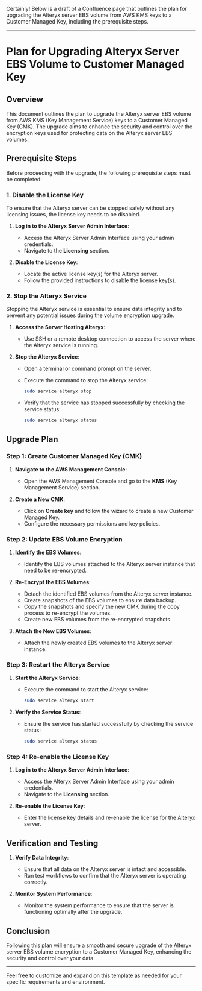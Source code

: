Certainly! Below is a draft of a Confluence page that outlines the plan for upgrading the Alteryx server EBS volume from AWS KMS keys to a Customer Managed Key, including the prerequisite steps.

---

# Plan for Upgrading Alteryx Server EBS Volume to Customer Managed Key

## Overview
This document outlines the plan to upgrade the Alteryx server EBS volume from AWS KMS (Key Management Service) keys to a Customer Managed Key (CMK). The upgrade aims to enhance the security and control over the encryption keys used for protecting data on the Alteryx server EBS volumes.

## Prerequisite Steps

Before proceeding with the upgrade, the following prerequisite steps must be completed:

### 1. Disable the License Key
To ensure that the Alteryx server can be stopped safely without any licensing issues, the license key needs to be disabled.

1. **Log in to the Alteryx Server Admin Interface**:
   - Access the Alteryx Server Admin Interface using your admin credentials.
   - Navigate to the **Licensing** section.

2. **Disable the License Key**:
   - Locate the active license key(s) for the Alteryx server.
   - Follow the provided instructions to disable the license key(s).

### 2. Stop the Alteryx Service
Stopping the Alteryx service is essential to ensure data integrity and to prevent any potential issues during the volume encryption upgrade.

1. **Access the Server Hosting Alteryx**:
   - Use SSH or a remote desktop connection to access the server where the Alteryx service is running.

2. **Stop the Alteryx Service**:
   - Open a terminal or command prompt on the server.
   - Execute the command to stop the Alteryx service:
     ```bash
     sudo service alteryx stop
     ```

   - Verify that the service has stopped successfully by checking the service status:
     ```bash
     sudo service alteryx status
     ```

## Upgrade Plan

### Step 1: Create Customer Managed Key (CMK)
1. **Navigate to the AWS Management Console**:
   - Open the AWS Management Console and go to the **KMS** (Key Management Service) section.

2. **Create a New CMK**:
   - Click on **Create key** and follow the wizard to create a new Customer Managed Key.
   - Configure the necessary permissions and key policies.

### Step 2: Update EBS Volume Encryption
1. **Identify the EBS Volumes**:
   - Identify the EBS volumes attached to the Alteryx server instance that need to be re-encrypted.

2. **Re-Encrypt the EBS Volumes**:
   - Detach the identified EBS volumes from the Alteryx server instance.
   - Create snapshots of the EBS volumes to ensure data backup.
   - Copy the snapshots and specify the new CMK during the copy process to re-encrypt the volumes.
   - Create new EBS volumes from the re-encrypted snapshots.

3. **Attach the New EBS Volumes**:
   - Attach the newly created EBS volumes to the Alteryx server instance.

### Step 3: Restart the Alteryx Service
1. **Start the Alteryx Service**:
   - Execute the command to start the Alteryx service:
     ```bash
     sudo service alteryx start
     ```

2. **Verify the Service Status**:
   - Ensure the service has started successfully by checking the service status:
     ```bash
     sudo service alteryx status
     ```

### Step 4: Re-enable the License Key
1. **Log in to the Alteryx Server Admin Interface**:
   - Access the Alteryx Server Admin Interface using your admin credentials.
   - Navigate to the **Licensing** section.

2. **Re-enable the License Key**:
   - Enter the license key details and re-enable the license for the Alteryx server.

## Verification and Testing
1. **Verify Data Integrity**:
   - Ensure that all data on the Alteryx server is intact and accessible.
   - Run test workflows to confirm that the Alteryx server is operating correctly.

2. **Monitor System Performance**:
   - Monitor the system performance to ensure that the server is functioning optimally after the upgrade.

## Conclusion
Following this plan will ensure a smooth and secure upgrade of the Alteryx server EBS volume encryption to a Customer Managed Key, enhancing the security and control over your data.

---

Feel free to customize and expand on this template as needed for your specific requirements and environment.
